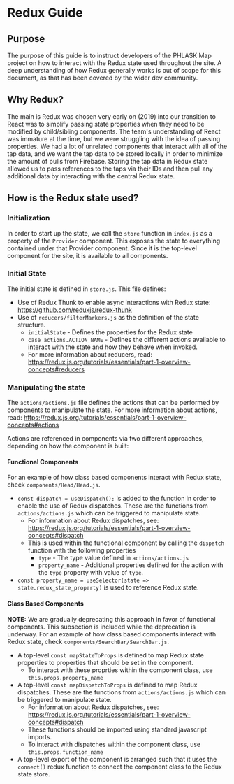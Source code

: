 # Redux Guide
## Purpose
The purpose of this guide is to instruct developers of the PHLASK Map project on how to interact with the Redux state used throughout the site. A deep understanding of how Redux generally works is out of scope for this document, as that has been covered by the wider dev community.

## Why Redux?
The main is Redux was chosen very early on (2019) into our transition to React was to simplify passing state properties when they need to be modified by child/sibling components. The team's understanding of React was immature at the time, but we were struggling with the idea of passing properties. We had a lot of unrelated components that interact with all of the tap data, and we want the tap data to be stored locally in order to minimize the amount of pulls from Firebase. Storing the tap data in Redux state allowed us to pass references to the taps via their IDs and then pull any additional data by interacting with the central Redux state.

## How is the Redux state used?
### Initialization
In order to start up the state, we call the `store` function in `index.js` as a property of the `Provider` component. This exposes the state to everything contained under that Provider component. Since it is the top-level component for the site, it is available to all components.

### Initial State
The initial state is defined in `store.js`. This file defines:
- Use of Redux Thunk to enable async interactions with Redux state: https://github.com/reduxjs/redux-thunk
- Use of `reducers/filterMarkers.js` as the definition of the state structure.
    - `initialState` - Defines the properties for the Redux state
    - `case actions.ACTION_NAME` - Defines the different actions available to interact with the state and how they behave when invoked.
    - For more information about reducers, read: https://redux.js.org/tutorials/essentials/part-1-overview-concepts#reducers

### Manipulating the state
The `actions/actions.js` file defines the actions that can be performed by components to manipulate the state. For more information about actions, read: https://redux.js.org/tutorials/essentials/part-1-overview-concepts#actions

Actions are referenced in components via two different approaches, depending on how the component is built:
#### Functional Components
For an example of how class based components interact with Redux state, check `components/Head/Head.js`.
- `const dispatch = useDispatch();` is added to the function in order to enable the use of Redux dispatches. These are the functions from `actions/actions.js` which can be triggered to manipulate state.
    - For information about Redux dispatches, see: https://redux.js.org/tutorials/essentials/part-1-overview-concepts#dispatch
    - This is used within the functional component by calling the `dispatch` function with the following properties
        - `type` - The type value defined in `actions/actions.js`
        - `property_name` - Additional properties defined for the action with the `type` property with value of `type`.
- `const property_name = useSelector(state => state.redux_state_property)` is used to reference Redux state.

#### Class Based Components
**NOTE:** We are gradually deprecating this approach in favor of functional components. This subsection is included while the deprecation is underway.
For an example of how class based components interact with Redux state, check `components/SearchBar/SearchBar.js`.
- A top-level `const mapStateToProps` is defined to map Redux state properties to properties that should be set in the component.
    - To interact with these proprties within the component class, use `this.props.property_name`
- A top-level `const mapDispatchToProps` is defined to map Redux dispatches. These are the functions from `actions/actions.js` which can be triggered to manipulate state.
    - For information about Redux dispatches, see: https://redux.js.org/tutorials/essentials/part-1-overview-concepts#dispatch
    - These functions should be imported using standard javascript imports.
    - To interact with dispatches within the component class, use `this.props.function_name`
- A top-level export of the component is arranged such that it uses the `connect()` redux function to connect the component class to the Redux state store.
